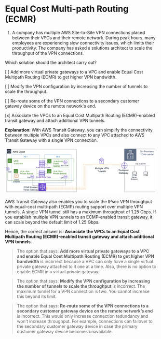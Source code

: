 # Equal Cost Multi-path Routing (ECMR)

1. A company has multiple AWS Site-to-Site VPN connections placed between their VPCs and their remote network. During peak hours, many employees are experiencing slow connectivity issues, which limits their productivity. The company has asked a solutions architect to scale the throughput of the VPN connections.

Which solution should the architect carry out?

[ ] Add more virtual private gateways to a VPC and enable Equal Cost Multipath Routing (ECMR) to get higher VPN bandwidth.

[ ] Modify the VPN configuration by increasing the number of tunnels to scale the throughput.

[ ] Re-route some of the VPN connections to a secondary customer gateway device on the remote network's end.

[x] Associate the VPCs to an Equal Cost Multipath Routing (ECMR)-enabled transit gateway and attach additional VPN tunnels.

**Explanation**: With AWS Transit Gateway, you can simplify the connectivity between multiple VPCs and also connect to any VPC attached to AWS Transit Gateway with a single VPN connection.

![Fig. 1 ECMR Enabled Transit Gateway](../../../../../img/virtual-private-cloud/gateway/transit-gateway/ecmr/fig01.png)

AWS Transit Gateway also enables you to scale the IPsec VPN throughput with equal-cost multi-path (ECMP) routing support over multiple VPN tunnels. A single VPN tunnel still has a maximum throughput of 1.25 Gbps. If you establish multiple VPN tunnels to an ECMP-enabled transit gateway, it can scale beyond the default limit of 1.25 Gbps.

Hence, the correct answer is: **Associate the VPCs to an Equal Cost Multipath Routing (ECMR)-enabled transit gateway and attach additional VPN tunnels.**

> The option that says: **Add more virtual private gateways to a VPC and enable Equal Cost Multipath Routing (ECMR) to get higher VPN bandwidth** is incorrect because a VPC can only have a single virtual private gateway attached to it one at a time. Also, there is no option to enable ECMR in a virtual private gateway.

> The option that says: **Modify the VPN configuration by increasing the number of tunnels to scale the throughput** is incorrect. The maximum tunnel for a VPN connection is two. You cannot increase this beyond its limit.

> The option that says: **Re-route some of the VPN connections to a secondary customer gateway device on the remote network’s end** is incorrect. This would only increase connection redundancy and won't increase throughput. For example, connections can failover to the secondary customer gateway device in case the primary customer gateway device becomes unavailable.

<br />
